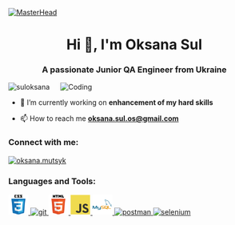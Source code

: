 
[![MasterHead](https://cdn.mindbowser.com/wp-content/uploads/2022/02/09231202/Test-Case-Banner.svg)](https://rishavchanda.io)

<h1 align="center">Hi 👋, I'm Oksana Sul</h1>
<h3 align="center">A passionate Junior QA Engineer from Ukraine</h3>
<img align="right" alt="Coding" width="400" src="https://res.cloudinary.com/dtpgi0zck/image/upload/s--lymMLSW0--/c_fit,h_580,w_860/v1/EducationHub/photos/computer-bug.jpg">


<p align="left"> <img src="https://komarev.com/ghpvc/?username=suloksana&label=Profile%20views&color=0e75b6&style=flat" alt="suloksana" /> </p>

- 🔭 I’m currently working on **enhancement of my hard skills**

- 📫 How to reach me **oksana.sul.os@gmail.com**

<h3 align="left">Connect with me:</h3>
<p align="left">
<a href="https://instagram.com/oksana.mutsyk" target="blank"><img align="center" src="https://raw.githubusercontent.com/rahuldkjain/github-profile-readme-generator/master/src/images/icons/Social/instagram.svg" alt="oksana.mutsyk" height="30" width="40" /></a>
</p>

<h3 align="left">Languages and Tools:</h3>
<p align="left"> <a href="https://www.w3schools.com/css/" target="_blank" rel="noreferrer"> <img src="https://raw.githubusercontent.com/devicons/devicon/master/icons/css3/css3-original-wordmark.svg" alt="css3" width="40" height="40"/> </a> <a href="https://git-scm.com/" target="_blank" rel="noreferrer"> <img src="https://www.vectorlogo.zone/logos/git-scm/git-scm-icon.svg" alt="git" width="40" height="40"/> </a> <a href="https://www.w3.org/html/" target="_blank" rel="noreferrer"> <img src="https://raw.githubusercontent.com/devicons/devicon/master/icons/html5/html5-original-wordmark.svg" alt="html5" width="40" height="40"/> </a> <a href="https://developer.mozilla.org/en-US/docs/Web/JavaScript" target="_blank" rel="noreferrer"> <img src="https://raw.githubusercontent.com/devicons/devicon/master/icons/javascript/javascript-original.svg" alt="javascript" width="40" height="40"/> </a> <a href="https://www.mysql.com/" target="_blank" rel="noreferrer"> <img src="https://raw.githubusercontent.com/devicons/devicon/master/icons/mysql/mysql-original-wordmark.svg" alt="mysql" width="40" height="40"/> </a> <a href="https://postman.com" target="_blank" rel="noreferrer"> <img src="https://www.vectorlogo.zone/logos/getpostman/getpostman-icon.svg" alt="postman" width="40" height="40"/> </a> <a href="https://www.selenium.dev" target="_blank" rel="noreferrer"> <img src="https://raw.githubusercontent.com/detain/svg-logos/780f25886640cef088af994181646db2f6b1a3f8/svg/selenium-logo.svg" alt="selenium" width="40" height="40"/> </a> </p>



